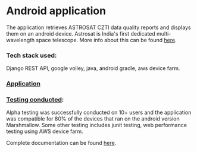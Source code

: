 # Android application

The application retrieves ASTROSAT CZTI data quality reports and displays them on an android device.
Astrosat is India's first dedicated multi-wavelength space telescope. More info about this can be found [here](http://astrosat.iucaa.in/).

### Tech stack used:

Django REST API, google volley, java, android gradle, aws device farm.

### [Application](https://github.com/ankitdani1997/iucaa_x/tree/master/Screenshots/Frontend)

### [Testing conducted](https://github.com/ankitdani1997/iucaa_x/tree/master/Screenshots/Testing%20Results):

Alpha testing was successfully conducted on 10+ users and the application was compatible for 80% of the devices that ran on the android version Marshmallow. 
Some other testing includes junit testing, web performance testing using AWS device farm.

Complete documentation can be found [here](https://github.com/ankitdani1997/iucaa_x/tree/master/Documentation). 

